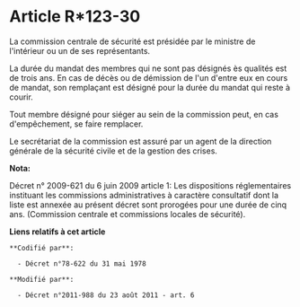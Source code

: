 # Article R*123-30

La commission centrale de sécurité est présidée par le ministre de l'intérieur ou un de ses représentants. 

La durée du mandat des membres qui ne sont pas désignés ès qualités est de trois ans. En cas de décès ou de démission de l'un
d'entre eux en cours de mandat, son remplaçant est désigné pour la durée du mandat qui reste à courir. 

Tout membre désigné pour siéger au sein de la commission peut, en cas d'empêchement, se faire remplacer. 

Le secrétariat de la commission est assuré par un agent de la    direction générale de la sécurité civile et de la gestion
des crises.

**Nota:**

Décret n° 2009-621 du 6 juin 2009 article 1: Les dispositions réglementaires instituant les commissions administratives à
caractère consultatif dont la liste est annexée au présent décret sont prorogées pour une durée de cinq ans. (Commission
centrale et commissions locales de sécurité).

**Liens relatifs à cet article**

	**Codifié par**:

	  - Décret n°78-622 du 31 mai 1978

	**Modifié par**:

	  - Décret n°2011-988 du 23 août 2011 - art. 6
